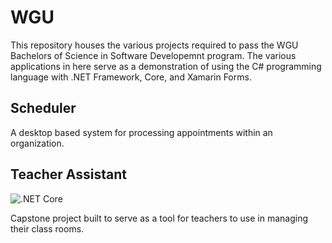 ﻿WGU
===

This repository houses the various projects required to pass the WGU Bachelors of Science in Software Developemnt program. The various applications in here serve as a demonstration of using the C# programming language with .NET Framework, Core, and Xamarin Forms.

## Scheduler
A desktop based system for processing appointments within an organization.

## Teacher Assistant
![.NET Core](https://github.com/JordanPritt/WGU/workflows/.NET%20Core/badge.svg?branch=master)

Capstone project built to serve as a tool for teachers to use in managing their class rooms.
